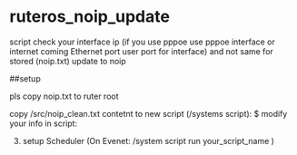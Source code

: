 # ruteros_noip_update

script check your interface ip (if you use pppoe use pppoe interface or internet coming Ethernet port user port for interface)  and not same for stored (noip.txt) update to noip


##setup
 
pls copy noip.txt to ruter root

copy /src/noip_clean.txt contetnt to new script (/systems script):
    $ modify your info in script:

 3. setup Scheduler (On Evenet: /system script run your_script_name )
  